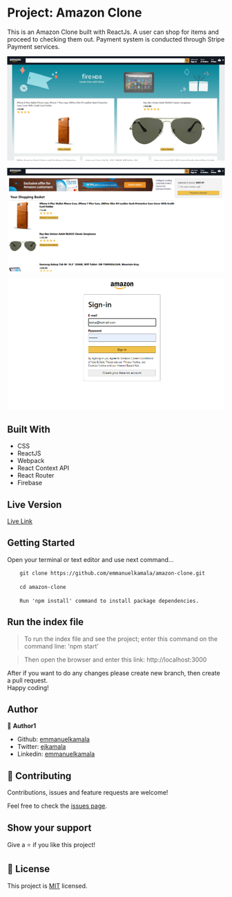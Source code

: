 # Project: Amazon Clone

This is an Amazon Clone built with ReactJs. A user can shop for items and proceed to checking them out. Payment system is conducted through Stripe Payment services.

![screenshot](./src/images/homepage.png)<br />

![screenshot](./src/images/homepage2.png)<br />

![screenshot](./src/images/homepage3.png)

## Built With

- CSS
- ReactJS
- Webpack
- React Context API
- React Router
- Firebase


## Live Version

[Live Link](https://clone-27152.web.app/)


## Getting Started

Open your terminal or text editor and use next command...

        git clone https://github.com/emmanuelkamala/amazon-clone.git

        cd amazon-clone

        Run 'npm install' command to install package dependencies.

## Run the index file

> To run the index file and see the project; enter this command on the command line:
'npm start'

> Then open the browser and enter this link:
http://localhost:3000

After if you want to do any changes please create new branch, then create a pull request.<br />
Happy coding!


## Author

👤 **Author1**

- Github: [emmanuelkamala](https://github.com/emmanuelkamala)
- Twitter: [ejkamala](https://twitter.com/ejkamala)
- Linkedin: [emmanuelkamala](https://linkedin.com/in/emmanuelkamala)

## 🤝 Contributing

Contributions, issues and feature requests are welcome!

Feel free to check the [issues page](issues/).

## Show your support

Give a ⭐️ if you like this project!

## 📝 License

This project is [MIT](lic.url) licensed.
